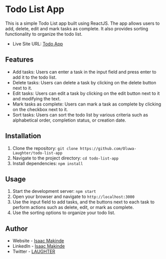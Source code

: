 # Todo List App

This is a simple Todo List app built using ReactJS. The app allows users to add, delete, edit and mark tasks as complete. It also provides sorting functionality to organize the todo list.

- Live Site URL: [Todo App](https://)

## Features

- Add tasks: Users can enter a task in the input field and press enter to add it to the todo list.
- Delete tasks: Users can delete a task by clicking on the delete button next to it.
- Edit tasks: Users can edit a task by clicking on the edit button next to it and modifying the text.
- Mark tasks as complete: Users can mark a task as complete by clicking on the checkbox next to it.
- Sort tasks: Users can sort the todo list by various criteria such as alphabetical order, completion status, or creation date.

## Installation

1. Clone the repository: `git clone https://github.com/Oluwa-Laughter/todo-list-app`
2. Navigate to the project directory: `cd todo-list-app`
3. Install dependencies: `npm install`

## Usage

1. Start the development server: `npm start`
2. Open your browser and navigate to `http://localhost:3000`
3. Use the input field to add tasks, and the buttons next to each task to perform actions such as delete, edit, or mark as complete.
4. Use the sorting options to organize your todo list.

## Author

- Website - [Isaac Makinde](https://github.com/Oluwa-Laughter)
- LinkedIn - [Isaac Makinde](https://linkedin.com/in/isaacmakinde)
- Twitter - [LAUGHTER](https://x.com/isaacmakinde_)
